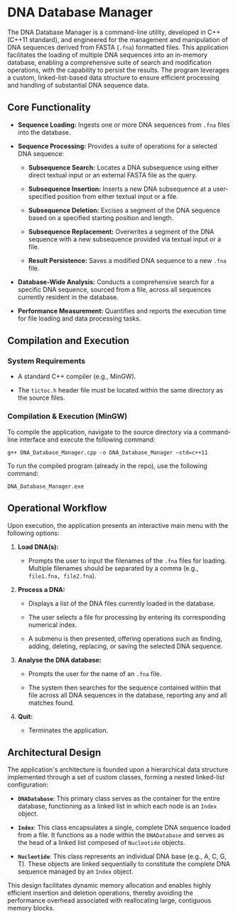 # DNA Database Manager

The DNA Database Manager is a command-line utility, developed in C++ (C++11 standard), and engineered for the management and manipulation of DNA sequences derived from FASTA (`.fna`) formatted files. This application facilitates the loading of multiple DNA sequences into an in-memory database, enabling a comprehensive suite of search and modification operations, with the capability to persist the results. The program leverages a custom, linked-list-based data structure to ensure efficient processing and handling of substantial DNA sequence data.

## Core Functionality

* **Sequence Loading:** Ingests one or more DNA sequences from `.fna` files into the database.

* **Sequence Processing:** Provides a suite of operations for a selected DNA sequence:

  * **Subsequence Search:** Locates a DNA subsequence using either direct textual input or an external FASTA file as the query.

  * **Subsequence Insertion:** Inserts a new DNA subsequence at a user-specified position from either textual input or a file.

  * **Subsequence Deletion:** Excises a segment of the DNA sequence based on a specified starting position and length.

  * **Subsequence Replacement:** Overwrites a segment of the DNA sequence with a new subsequence provided via textual input or a file.

  * **Result Persistence:** Saves a modified DNA sequence to a new `.fna` file.

* **Database-Wide Analysis:** Conducts a comprehensive search for a specific DNA sequence, sourced from a file, across all sequences currently resident in the database.

* **Performance Measurement:** Quantifies and reports the execution time for file loading and data processing tasks.

## Compilation and Execution

### System Requirements

* A standard C++ compiler (e.g., MinGW).

* The `tictoc.h` header file must be located within the same directory as the source files.

### Compilation & Execution (MinGW)

To compile the application, navigate to the source directory via a command-line interface and execute the following command:
```
g++ DNA_Database_Manager.cpp -o DNA_Database_Manager –std=c++11 
```
To run the compiled program (already in the repo), use the following command:
```
DNA_Database_Manager.exe
```
## Operational Workflow

Upon execution, the application presents an interactive main menu with the following options:

1. **Load DNA(s):**

   * Prompts the user to input the filenames of the `.fna` files for loading. Multiple filenames should be separated by a comma (e.g., `file1.fna, file2.fna`).

2. **Process a DNA:**

   * Displays a list of the DNA files currently loaded in the database.

   * The user selects a file for processing by entering its corresponding numerical index.

   * A submenu is then presented, offering operations such as finding, adding, deleting, replacing, or saving the selected DNA sequence.

3. **Analyse the DNA database:**

   * Prompts the user for the name of an `.fna` file.

   * The system then searches for the sequence contained within that file across all DNA sequences in the database, reporting any and all matches found.

4. **Quit:**

   * Terminates the application.

## Architectural Design

The application's architecture is founded upon a hierarchical data structure implemented through a set of custom classes, forming a nested linked-list configuration:

* **`DNADatabase`**: This primary class serves as the container for the entire database, functioning as a linked list in which each node is an `Index` object.

* **`Index`**: This class encapsulates a single, complete DNA sequence loaded from a file. It functions as a node within the `DNADatabase` and serves as the head of a linked list composed of `Nucleotide` objects.

* **`Nucleotide`**: This class represents an individual DNA base (e.g., A, C, G, T). These objects are linked sequentially to constitute the complete DNA sequence managed by an `Index` object.

This design facilitates dynamic memory allocation and enables highly efficient insertion and deletion operations, thereby avoiding the performance overhead associated with reallocating large, contiguous memory blocks.
